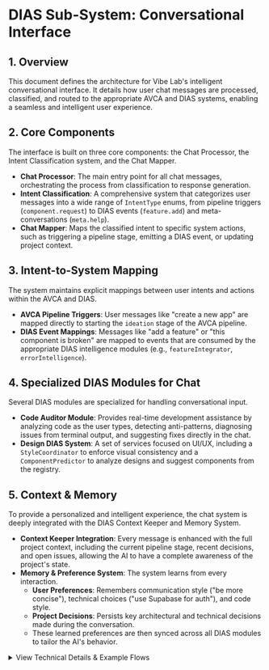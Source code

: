 # DIAS Sub-System: Conversational Interface

## 1. Overview

This document defines the architecture for Vibe Lab's intelligent conversational interface. It details how user chat messages are processed, classified, and routed to the appropriate AVCA and DIAS systems, enabling a seamless and intelligent user experience.

## 2. Core Components

The interface is built on three core components: the Chat Processor, the Intent Classification system, and the Chat Mapper.

*   **Chat Processor**: The main entry point for all chat messages, orchestrating the process from classification to response generation.
*   **Intent Classification**: A comprehensive system that categorizes user messages into a wide range of `IntentType` enums, from pipeline triggers (`component.request`) to DIAS events (`feature.add`) and meta-conversations (`meta.help`).
*   **Chat Mapper**: Maps the classified intent to specific system actions, such as triggering a pipeline stage, emitting a DIAS event, or updating project context.

## 3. Intent-to-System Mapping

The system maintains explicit mappings between user intents and actions within the AVCA and DIAS.

*   **AVCA Pipeline Triggers**: User messages like "create a new app" are mapped directly to starting the `ideation` stage of the AVCA pipeline.
*   **DIAS Event Mappings**: Messages like "add a feature" or "this component is broken" are mapped to events that are consumed by the appropriate DIAS intelligence modules (e.g., `featureIntegrator`, `errorIntelligence`).

## 4. Specialized DIAS Modules for Chat

Several DIAS modules are specialized for handling conversational input.

*   **Code Auditor Module**: Provides real-time development assistance by analyzing code as the user types, detecting anti-patterns, diagnosing issues from terminal output, and suggesting fixes directly in the chat.
*   **Design DIAS System**: A set of services focused on UI/UX, including a `StyleCoordinator` to enforce visual consistency and a `ComponentPredictor` to analyze designs and suggest components from the registry.

## 5. Context & Memory

To provide a personalized and intelligent experience, the chat system is deeply integrated with the DIAS Context Keeper and Memory System.

*   **Context Keeper Integration**: Every message is enhanced with the full project context, including the current pipeline stage, recent decisions, and open issues, allowing the AI to have a complete awareness of the project's state.
*   **Memory & Preference System**: The system learns from every interaction.
    *   **User Preferences**: Remembers communication style ("be more concise"), technical choices ("use Supabase for auth"), and code style.
    *   **Project Decisions**: Persists key architectural and technical decisions made during the conversation.
    *   These learned preferences are then synced across all DIAS modules to tailor the AI's behavior.

<details>
<summary>View Technical Details & Example Flows</summary>

### API Endpoints

*   `POST /api/chat/process`: The main endpoint for processing a user message.
*   `POST /api/chat/analyze`: A specific endpoint for analyzing intent without executing actions.
*   `POST /api/chat/audit`: An endpoint for the Code Auditor to analyze a piece of code.

### React Hook Integration

A `useIntelligentChat` React hook abstracts the complexity of the chat system, providing a simple `processMessage` function to the UI.

### Performance & Cost Optimization

The system is heavily optimized for both speed and cost:
*   **Performance**: Utilizes parallel processing and aggressive caching (LRU for intents, TTL for responses) to keep p95 latency under 3 seconds.
*   **Cost**: Employs a lightweight model for initial intent classification and relies on structured data, reducing the need for expensive clarification messages and saving 60-80% on costs compared to a traditional approach.

### Example Flow: Feature Request

1.  **User**: "Add a search bar to the dashboard"
2.  **Intent Classification**: `{ type: 'FEATURE_REQUEST', entities: ['search bar', 'dashboard'] }`
3.  **Chat Mapping**: The system maps this to a `feature.integration.requested` DIAS event and identifies that the `SearchBar` component will be needed.
4.  **Action**: The DIAS Feature Integrator is triggered, which then coordinates with the AVCA pipeline to generate the new component and update the dashboard.

</details>
